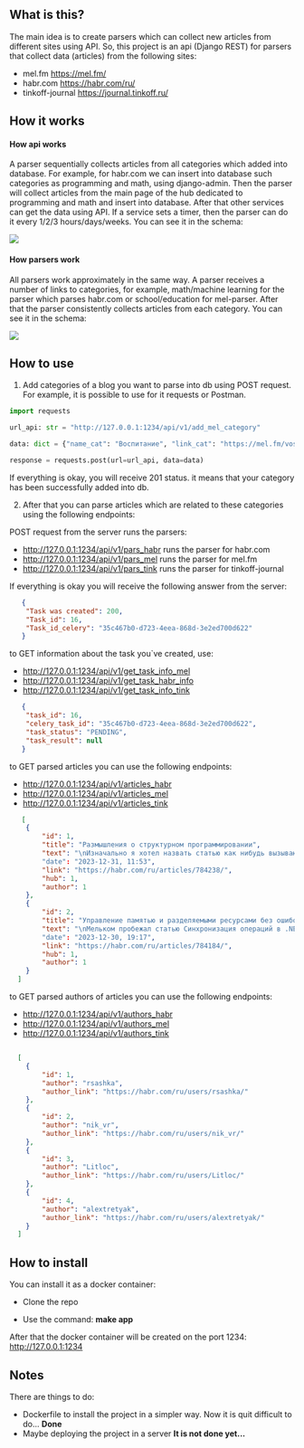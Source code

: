 ## What is this?

The main idea is to create parsers which can collect new articles
from different sites using API. So, this project is an api (Django REST) for parsers that collect data (articles) from the following sites:

+ mel.fm https://mel.fm/
+ habr.com https://habr.com/ru/
+ tinkoff-journal https://journal.tinkoff.ru/


## How it works


#### How api works

A parser sequentially collects articles from all categories which added into database.
For example, for habr.com we can insert into database such categories as programming and math, using django-admin.
Then the parser will collect articles from the main page of the hub dedicated to programming and math and insert into database. 
After that other services can get the data using API. If a service sets a timer, then the parser can do it every 1/2/3 hours/days/weeks. 
You can see it in the schema:

![](https://github.com/iriskin77/Habr_parser_api/blob/master/images/dj_pars.png)

#### How parsers work

All parsers work approximately in the same way. A parser receives a number of links to categories, for example,
math/machine learning for the parser which parses habr.com or school/education for mel-parser. After that the parser
consistently collects articles from each category. You can see it in the schema:

![](https://github.com/iriskin77/Habr_parser_api/blob/master/images/parser.png)

## How to use

1) Add categories of a blog you want to parse into db using POST request. For example, it is possible to use for it
requests or Postman. 

```python
import requests

url_api: str = "http://127.0.0.1:1234/api/v1/add_mel_category"

data: dict = {"name_cat": "Воспитание", "link_cat": "https://mel.fm/vospitaniye"}

response = requests.post(url=url_api, data=data)

```
If everything is okay, you will receive 201 status. 
it means that your category has been successfully added into db.

2) After that you can parse articles which are related to these categories using the following
endpoints:

POST request from the server runs the parsers:

+ http://127.0.0.1:1234/api/v1/pars_habr runs the parser for habr.com
+ http://127.0.0.1:1234/api/v1/pars_mel runs the parser for mel.fm
+ http://127.0.0.1:1234/api/v1/pars_tink runs the parser for tinkoff-journal

If everything is okay you will receive the following answer from the server:
```json
   {
    "Task was created": 200,
    "Task_id": 16,
    "Task_id_celery": "35c467b0-d723-4eea-868d-3e2ed700d622"
   }
```

to GET information about the task you`ve created, use:

+ http://127.0.0.1:1234/api/v1/get_task_info_mel
+ http://127.0.0.1:1234/api/v1/get_task_habr_info
+ http://127.0.0.1:1234/api/v1/get_task_info_tink

```json
   {
    "task_id": 16,
    "celery_task_id": "35c467b0-d723-4eea-868d-3e2ed700d622",
    "task_status": "PENDING",
    "task_result": null
   }
```

to GET parsed articles you can use the following endpoints:

+ http://127.0.0.1:1234/api/v1/articles_habr
+ http://127.0.0.1:1234/api/v1/articles_mel
+ http://127.0.0.1:1234/api/v1/articles_tink

```json
   [
    {
        "id": 1,
        "title": "Размышления о структурном программировании",
        "text": "\nИзначально я хотел назвать статью как нибудь вызывающе, например, \"Как наука может превращаться в религию\..."
        "date": "2023-12-31, 11:53",
        "link": "https://habr.com/ru/articles/784238/",
        "hub": 1,
        "author": 1
    },
    {
        "id": 2,
        "title": "Управление памятью и разделяемыми ресурсами без ошибок",
        "text": "\nМельком пробежал статью Синхронизация операций в .NET на примерах / Хабр, после чего..."
        "date": "2023-12-30, 19:17",
        "link": "https://habr.com/ru/articles/784184/",
        "hub": 1,
        "author": 1
    }
  ]
```

to GET parsed authors of articles you can use the following endpoints:

+ http://127.0.0.1:1234/api/v1/authors_habr
+ http://127.0.0.1:1234/api/v1/authors_mel
+ http://127.0.0.1:1234/api/v1/authors_tink

```json

  [
    {
        "id": 1,
        "author": "rsashka",
        "author_link": "https://habr.com/ru/users/rsashka/"
    },
    {
        "id": 2,
        "author": "nik_vr",
        "author_link": "https://habr.com/ru/users/nik_vr/"
    },
    {
        "id": 3,
        "author": "Litloc",
        "author_link": "https://habr.com/ru/users/Litloc/"
    },
    {
        "id": 4,
        "author": "alextretyak",
        "author_link": "https://habr.com/ru/users/alextretyak/"
    }
  ]  

```

## How to install

You can install it as a docker container:

+ Clone the repo

+ Use the command: <strong>make app</strong>

After that the docker container will be created on the port 1234: http://127.0.0.1:1234



## Notes 

There are things to do:

+ Dockerfile to install the project in a simpler way. Now it is quit difficult to do... <strong>Done</strong>
+ Maybe deploying the project in a server <strong>It is not done yet...</strong>
